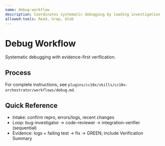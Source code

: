 ```yaml
---
name: debug-workflow
description: Coordinates systematic debugging by loading investigation skills and delegating to bug-investigator, code-reviewer, and integration-verifier sequentially.
allowed-tools: Read, Grep, Glob
---
```


# Debug Workflow

Systematic debugging with evidence-first verification.

## Process
For complete instructions, see `plugins/cc10x/skills/cc10x-orchestrator/workflows/debug.md`.

## Quick Reference
- Intake: confirm repro, errors/logs, recent changes
- Loop: bug-investigator -> code-reviewer -> integration-verifier (sequential)
- Evidence: logs + failing test -> fix -> GREEN; include Verification Summary
